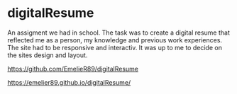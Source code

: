 # digitalResume

An assigment we had in school. The task was to create a digital resume that reflected me as a person, my knowledge and 
previous work experiences. The site had to be responsive and interactiv. It was up to me to decide on the sites design and layout. 

https://github.com/EmelieR89/digitalResume


https://emelier89.github.io/digitalResume/